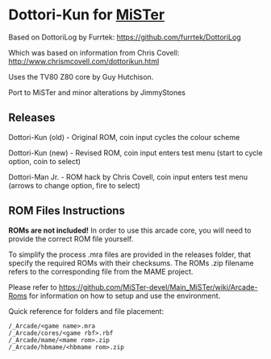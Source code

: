 # Dottori-Kun for [MiSTer](https://github.com/MiSTer-devel/Main_MiSTer/wiki)

Based on DottoriLog by Furrtek: https://github.com/furrtek/DottoriLog  

Which was based on information from Chris Covell: http://www.chrismcovell.com/dottorikun.html

Uses the TV80 Z80 core by Guy Hutchison.

Port to MiSTer and minor alterations by JimmyStones

## Releases
Dottori-Kun (old) - Original ROM, coin input cycles the colour scheme

Dottori-Kun (new) - Revised ROM, coin input enters test menu (start to cycle option, coin to select)

Dottori-Man Jr. - ROM hack by Chris Covell, coin input enters test menu (arrows to change option, fire to select)

## ROM Files Instructions

**ROMs are not included!** In order to use this arcade core, you will need to provide the correct ROM file yourself.

To simplify the process .mra files are provided in the releases folder, that specify the required ROMs with their checksums. The ROMs .zip filename refers to the
corresponding file from the MAME project.

Please refer to https://github.com/MiSTer-devel/Main_MiSTer/wiki/Arcade-Roms for information on how to setup and use the environment.

Quick reference for folders and file placement:

```
/_Arcade/<game name>.mra  
/_Arcade/cores/<game rbf>.rbf  
/_Arcade/mame/<mame rom>.zip  
/_Arcade/hbmame/<hbmame rom>.zip  
```